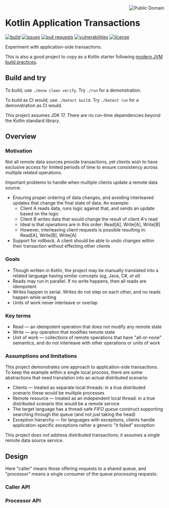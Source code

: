<a href="LICENSE.md">
<img src="https://unlicense.org/pd-icon.png" alt="Public Domain" align="right"/>
</a>

# Kotlin Application Transactions

[![build](https://github.com/binkley/kotlin-application-transactions/workflows/build/badge.svg)](https://github.com/binkley/kotlin-application-transactions/actions)
[![issues](https://img.shields.io/github/issues/binkley/kotlin-application-transactions.svg)](https://github.com/binkley/kotlin-application-transactions/issues/)
[![pull requests](https://img.shields.io/github/issues-pr/binkley/kotlin-application-transactions.svg)](https://github.com/binkley/kotlin-application-transactions/pulls)
[![vulnerabilities](https://snyk.io/test/github/binkley/kotlin-application-transactions/badge.svg)](https://snyk.io/test/github/binkley/kotlin-application-transactions)
[![license](https://img.shields.io/badge/license-Public%20Domain-blue.svg)](http://unlicense.org/)

Experiment with application-side transactions.

This is also a good project to copy as a Kotlin starter following [modern JVM
build practices](https://github.com/binkley/modern-java-practices).

## Build and try

To build, use `./mvnw clean verify`.
Try `./run` for a demonstration.

To build as CI would, use `./batect build`.
Try `./batect run` for a demonstration as CI would.

This project assumes JDK 17.
There are no run-time dependencies beyond the Kotlin standard library.

## Overview

### Motivation

Not all remote data sources provide transactions, yet clients wish to have
exclusive access for limited periods of time to ensure consistency across
multiple related operations.

Important problems to handle when multiple clients update a remote data source:

- Ensuring proper ordering of data changes, and avoiding interleaved updates 
  that change the final state of data.
  An example:
  * Client A reads data, runs logic against that, and sends an update based 
    on the logic
  * Client B writes data that would change the result of client A's read
  * Ideal is that operations are in this order: Read\[A], Write\[A], Write\[B]
  * However, interleaving client requests is possible resulting in: Read\[A],
    Write\[B], Write\[A]
- Support for _rollback_.
  A client should be able to undo changes within their transaction without 
  effecting other clients

### Goals

* Though written in Kotlin, the project may be manually translated into a
  related language having similar concepts (_eg_, Java, C#, _et al_)
* Reads may run in parallel.
  If no write happens, then all reads are idempotent
* Writes happen in serial.
  Writes do not step on each other, and no reads happen while writing
* Units of work never interleave or overlap

### Key terms

- Read &mdash; an idempotent operation that does not modify any remote state
- Write &mdash; any operation that modifies remote state
- Unit of work &mdash; collections of remote operations that have 
  "all-or-none" semantics, and do not interleave with other operations or 
  units of work

### Assumptions and limitations

This project demonstrates one approach to application-side transactions.
To keep the example within a single local process, there are some
abstractions that need translation into an actual distributed scenario:

- Clients &mdash; treated as separate local threads: in a true distributed
  scenario these would be multiple processes
- Remote resource &mdash; treated as an independent local thread: in a true
  distributed scenario this would be a remote service
- The target language has a thread-safe _FIFO queue_ construct supporting 
  searching through the queue (and not just taking the head)
- Exception hierarchy &mdash; for languages with exceptions, clients handle 
  application-specific exceptions rather a generic "it failed" exception

This project _does not_ address distributed transactions; it assumes a
_single_ remote data source service.

## Design

Here "caller" means those offering requests to a shared queue, and "processor" 
means a single consumer of the queue processing requests.

### Caller API

### Processor API
